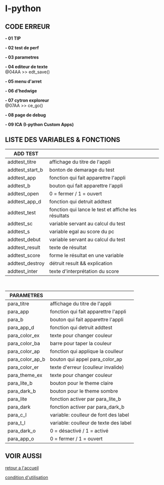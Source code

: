 # I-python
## CODE ERREUR

<b> - 01 TIP </b>

<b> - 02 test de perf </b>

<b> - 03 parametres </b>

<b> - 04 editeur de texte </b>
<br>@04AA >> edt_save()

<b> - 05 menu d'arret </b>

<b> - 06 d'hedwige </b>

<b> - 07 cytron exploreur </b>
<br>@07AA >> ce_go()

<b> - 08 page de debug </b>

<b> - 09 ICA (I-python Custom Apps) </b>

## LISTE DES VARIABLES & FONCTIONS

|ADD TEST||
|-|-|
|addtest_titre|affichage du titre de l'appli|
|addtest_start_b|bonton de demarage du test|
|addtest_app|fonction qui fait apparettre l'appli|
|addtest_b|bouton qui fait apparettre l'appli|
|addtest_open|0 = fermer / 1 = ouvert|
|addtest_app_d|fonction qui detruit addtest|
|addtest_test|fonction qui lance le test et affiche les résultats|
|addtest_sc|variable servant au calcul du test|
|addtest_s|variable egal au score du pc|
|addtest_debut|variable servant au calcul du test|
|addtest_result|texte de résultat|
|addtest_score|forme le résultat en une variable|
|addtest_destroy|détruit result && explication|
|addtest_inter|texte d'interprétation du score|

<br>

|PARAMETRES||
|-|-|
|para_titre|affichage du titre de l'appli|
|para_app|fonction qui fait apparettre l'appli|
|para_b|bouton qui fait apparettre l'appli|
|para_app_d|fonction qui detruit addtest|
|para_color_ex|texte pour changer couleur|
|para_color_ba|barre pour taper la couleur|
|para_color_ap|fonction qui applique la coulleur|
|para_color_ap_b|bouton qui appel para_color_ap|
|para_color_er|texte d'erreur (coulleur invalide)|
|para_theme_ex|texte pour changer couleur|
|para_lite_b|bouton pour le theme claire|
|para_dark_b|bouton pour le theme sombre|
|para_lite| fonction activer par para_lite_b|
|para_dark|fonction activer par para_dark_b|
|para_c_l|variable: coulleur de font des label|
|para_t_l|variable: coulleur de texte des label|
|para_dark_o|0 = désactivé / 1 = activé|
|para_app_o|0 = fermer / 1 = ouvert|

## VOIR AUSSI
[retour a l'accueil](https://passemblage.github.io/I-python-Public/)

[condition d'utilisation](https://passemblage.github.io/I-python-Public/web/legal)